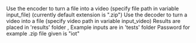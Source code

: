 Use the encoder to turn a file into a video (specify file path in variable input_file) (currently default extension is ".zip")
Use the decoder to turn a video into a file (specify video path in variable input_video) 
Results are placed in 'results' folder , Example inputs are in 'tests' folder
Password for example .zip file given is "iot"